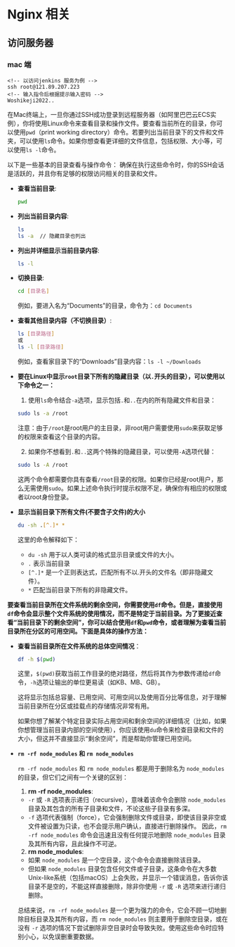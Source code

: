 # Nginx 相关

## 访问服务器

### mac 端
```
<!-- 以访问jenkins 服务为例 -->
ssh root@121.89.207.223
<!-- 输入指令后根据提示输入密码 -->
Woshikeji2022..
```

在Mac终端上，一旦你通过SSH成功登录到远程服务器（如阿里巴巴云ECS实例），你将使用Linux命令来查看目录和操作文件。要查看当前所在的目录，你可以使用`pwd`（print working directory）命令。若要列出当前目录下的文件和文件夹，可以使用`ls`命令。如果你想查看更详细的文件信息，包括权限、大小等，可以使用`ls -l`命令。

以下是一些基本的目录查看与操作命令：
确保在执行这些命令时，你的SSH会话是活跃的，并且你有足够的权限访问相关的目录和文件。

- **查看当前目录**:
  ```bash
  pwd
  ```

- **列出当前目录内容**:
  ```bash
  ls
  ls -a  // 隐藏目录也列出
  ```

- **列出并详细显示当前目录内容**:
  ```bash
  ls -l
  ```
  
- **切换目录**:
  ```bash
  cd [目录名]
  ```
  例如，要进入名为“Documents”的目录，命令为：`cd Documents`
  
- **查看其他目录内容（不切换目录）**:
  ```bash
  ls [目录路径]
  或
  ls -l [目录路径]
  ```
  例如，查看家目录下的“Downloads”目录内容：`ls -l ~/Downloads`

- **要在Linux中显示`root`目录下所有的隐藏目录（以`.`开头的目录），可以使用以下命令之一：**

    1. 使用`ls`命令结合`-a`选项，显示包括`.`和`..`在内的所有隐藏文件和目录：
    ```bash
    sudo ls -a /root
    ```
    注意：由于`/root`是root用户的主目录，非root用户需要使用`sudo`来获取足够的权限来查看这个目录的内容。

    2. 如果你不想看到`.`和`..`这两个特殊的隐藏目录，可以使用`-A`选项代替：
    ```bash
    sudo ls -A /root
    ```

    这两个命令都需要你具有查看`/root`目录的权限。如果你已经是root用户，那么无需使用`sudo`。如果上述命令执行时提示权限不足，确保你有相应的权限或者以root身份登录。

- **显示当前目录下所有文件(不要含子文件)的大小**
    ```sh
    du -sh .[^.]* *
    ```
    这里的命令解释如下：
    - `du -sh` 用于以人类可读的格式显示目录或文件的大小。
    - `.` 表示当前目录
    - `[^.]*` 是一个正则表达式，匹配所有不以.开头的文件名（即非隐藏文件）。
    - `*` 匹配当前目录下所有的非隐藏文件。


**要查看当前目录所在文件系统的剩余空间，你需要使用`df`命令。但是，直接使用`df`命令会显示整个文件系统的使用情况，而不是特定于当前目录。为了更接近查看“当前目录下的剩余空间”，你可以结合使用`df`和`pwd`命令，或者理解为查看当前目录所在分区的可用空间。下面是具体的操作方法：**

- **查看当前目录所在文件系统的总体空间情况**：
   ```bash
   df -h $(pwd)
   ```
   这里，`$(pwd)`获取当前工作目录的绝对路径，然后将其作为参数传递给`df`命令，`-h`选项让输出的单位更易读（如KB、MB、GB）。

    这将显示包括总容量、已用空间、可用空间以及使用百分比等信息，对于理解当前目录所在分区或挂载点的存储情况非常有用。

    如果你想了解某个特定目录实际占用空间和剩余空间的详细情况（比如，如果你想管理当前目录内部的空间使用），你应该使用`du`命令来检查目录和文件的大小，但这并不直接显示“剩余空间”，而是帮助你管理已用空间。

- **`rm -rf node_modules` 和 `rm node_modules`**

    `rm -rf node_modules` 和 `rm node_modules` 都是用于删除名为 `node_modules` 的目录，但它们之间有一个关键的区别：

    1. **rm -rf node_modules**: 
    - `-r` 或 `-R` 选项表示递归（recursive），意味着该命令会删除 `node_modules` 目录及其包含的所有子目录和文件，不论这些子目录有多深。
    - `-f` 选项代表强制（force），它会强制删除文件或目录，即使该目录非空或文件被设置为只读，也不会提示用户确认，直接进行删除操作。
    因此，`rm -rf node_modules` 命令会迅速且没有任何提示地删除 `node_modules` 目录及其所有内容，且此操作不可逆。

    2. **rm node_modules**:
    - 如果 `node_modules` 是一个空目录，这个命令会直接删除该目录。
    - 但如果 `node_modules` 目录包含任何文件或子目录，这条命令在大多数Unix-like系统（包括macOS）上会失败，并显示一个错误消息，告诉你该目录不是空的，不能这样直接删除，除非你使用 `-r` 或 `-R` 选项来进行递归删除。
    
    总结来说，`rm -rf node_modules` 是一个更为强力的命令，它会不顾一切地删除目标目录及其所有内容，而 `rm node_modules` 则主要用于删除空目录，或在没有 `-r` 选项的情况下尝试删除非空目录时会导致失败。使用这些命令时应特别小心，以免误删重要数据。

